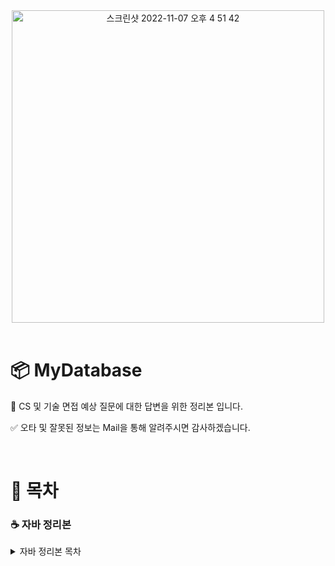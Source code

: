 <div align="center">
  
<img width="500" alt="스크린샷 2022-11-07 오후 4 51 42" src="https://user-images.githubusercontent.com/81874493/225831652-6308abd0-e0ce-4723-afc7-2d5a7f07e8a4.jpg">

</div>

<br>
	
# 📦 MyDatabase

📖 CS 및 기술 면접 예상 질문에 대한 답변을 위한 정리본 입니다.

✅ 오타 및 잘못된 정보는 Mail을 통해 알려주시면 감사하겠습니다.

<br>

# 📃 목차


### ☕️ 자바 정리본
<details>
	<summary>자바 정리본 목차</summary>

- [Java 언어](https://github.com/JiYongKim-A/MyDatabase/blob/master/Java/Java.md)
- 정적언어와 동적 언어
- Java 버전별 특징
	
- JVM의 구조, JVM동작 과정과 JAVA의 실행과정
- GC (Garbage Collection)
- 메모리 구조

	<br>
	
- 객체지향
- 클래스와 객체
- Overriding overloading
- Interface 와 abstractClass
- 객체의 Life cycle
	
	<br>
	
- mutable immutable
- 래퍼 클래스
- Object 클래스
- 자바의 null

	<br>
	
- 접근 제한자
- 자료형 ( 기본 참조 )

	<br>

- Generic
- wild card
- Annotation

	<br>

- 직렬화
- rambda
- stream
- exception
- thread

	<br>
	
- String,Stringbuilder,Stringbuffer
- Collection FrameWork
</details>





